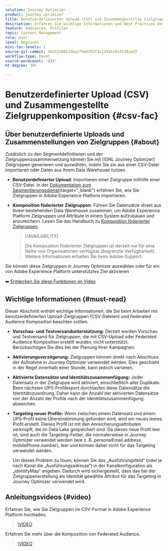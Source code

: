 ```yaml
---
solution: Journey Optimizer
product: journey optimizer
title: Benutzerdefinierter Upload (CSV) und Zusammengestellte Zielgruppenkomposition
description: Erfahren Sie wichtige Informationen und Best Practices beim Arbeiten mit benutzerdefinierten Upload-Zielgruppen (CSV) und Federated Audience Komposition-Zielgruppen.
feature: Audiences, Profiles
topic: Content Management
role: User
level: Beginner
mini-toc-levels: 1
source-git-commit: 26d311802236a1f9e8f6273c1291bcb54138aad2
workflow-type: tm+mt
source-wordcount: '415'
ht-degree: 38%

---
```


# Benutzerdefinierter Upload (CSV) und Zusammengestellte Zielgruppenkomposition {#csv-fac}

## Über benutzerdefinierte Uploads und Zusammenstellungen von Zielgruppen {#about}

Zusätzlich zu den Segmentdefinitionen und der Zielgruppenzusammensetzung können Sie mit [!DNL Journey Optimizer] Zielgruppen generieren und auswählen, indem Sie sie aus einer CSV-Datei importieren oder Daten aus Ihrem Data Warehouse nutzen.

* **Benutzerdefinierter Upload**: Importieren einer Zielgruppe mithilfe einer CSV-Datei. In der [Dokumentation zum Segmentierungsdienst](https://experienceleague.adobe.com/en/docs/experience-platform/segmentation/ui/audience-portal#import-audience){target="_blank"} erfahren Sie, wie Sie Zielgruppen in Adobe Experience Platform importieren.

* **Komposition föderierter Zielgruppen**: Führen Sie Datensätze direkt aus Ihrem bestehenden Data Warehouse zusammen, um Adobe Experience Platform Zielgruppen und Attribute in einem System aufzubauen und anzureichern. Lesen Sie das Handbuch zu [Komposition föderierter Zielgruppen](https://experienceleague.adobe.com/de/docs/federated-audience-composition/using/home).

  >[!AVAILABILITY]
  >
  >Die Komposition föderierter Zielgruppen ist derzeit nur für eine Reihe von Organisationen verfügbar (begrenzte Verfügbarkeit). Weitere Informationen erhalten Sie beim Adobe-Support.

Sie können diese Zielgruppen in Journey Optimizer auswählen oder für ein von Adobe Experience Platform unterstütztes Ziel aktivieren

➡️ [Entdecken Sie diese Funktionen im Video](#video)

## Wichtige Informationen {#must-read}

Dieser Abschnitt enthält wichtige Informationen, die Sie beim Arbeiten mit benutzerdefinierten Upload-Zielgruppen (CSV-Dateien) und Federated Audience Komposition beachten sollten.

* **Vorschau- und Testversandunterstützung:** Derzeit werden Vorschau und Testversand für Zielgruppen, die mit CSV-Upload oder Federated Audience Komposition erstellt wurden, nicht unterstützt. Berücksichtigen Sie dies bei der Planung Ihrer Kampagnen.

* **Aktivierungsverzögerung:** Zielgruppen können direkt nach Abschluss der Aufnahme in Journey Optimizer verwendet werden. Dies geschieht in der Regel innerhalb einer Stunde, kann jedoch variieren.

* **Aktivierte Datensätze und Identitätszusammenfügung:** Jeder Datensatz in der Zielgruppe wird aktiviert, einschließlich aller Duplikate. Beim nächsten UPS-Profilexport durchlaufen diese Datensätze die Identitätszuordnung. Daher kann die Anzahl der aktivierten Datensätze von der Anzahl der Profile nach der Identitätszusammenfügung abweichen.

* **Targeting neuer Profile:** Wenn zwischen einem Datensatz und einem UPS-Profil keine Übereinstimmung gefunden wird, wird ein neues leeres Profil erstellt. Dieses Profil ist mit den Anreicherungsattributen verknüpft, die im Data Lake gespeichert sind. Da dieses neue Profil leer ist, sind auch die Targeting-Felder, die normalerweise in Journey Optimizer verwendet werden (wie z. B. personalEmail.address, mobilePhone.number), leer und können daher nicht für das Targeting verwendet werden. 

  Um dieses Problem zu lösen, können Sie das „Ausführungsfeld“ (oder je nach Kanal die „Ausführungsadresse“) in der Kanalkonfiguration als „identityMap“ angeben. Dadurch wird sichergestellt, dass das bei der Zielgruppenerstellung als Identität gewählte Attribut für das Targeting in Journey Optimizer verwendet wird.

## Anleitungsvideos {#video}

Erfahren Sie, wie Sie Zielgruppen im CSV-Format in Adobe Experience Platform hochladen.

>[!VIDEO](https://video.tv.adobe.com/v/3421714?quality=12)

Erfahren Sie mehr über die Komposition von Federated Audience.

>[!VIDEO](https://video.tv.adobe.com/v/3432261?quality=12)
